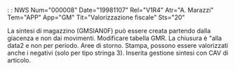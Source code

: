  :  : NWS Num="000008" Date="19981107" Rel="V1R4" Atr="A. Marazzi" Tem="APP" App="GM" Tit="Valorizzazione fiscale" Sts="20"

La sintesi di magazzino (GMSIAN0F) può essere creata partendo dalla giacenza e non dai movimenti.
Modificare tabella GMR. La chiusura è "alla data2 e non per periodo.
Aree di storno.
Stampa, possono essere valorizzati anche i negativi (solo per tipo stringa 3).
Inserita gestione sintesi con CAV di articolo.

